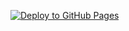 [![Deploy to GitHub Pages](https://github.com/kyuQee/kyuqee.github.io/actions/workflows/deploy.yml/badge.svg)](https://github.com/kyuQee/kyuqee.github.io/actions/workflows/deploy.yml)
